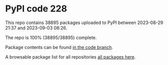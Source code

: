 # PyPI code 228

This repo contains 38895 packages uploaded to PyPI between 
2023-08-29 21:37 and 2023-09-03 08:26.

The repo is 100% (38895/38895) complete.

Package contents can be found [in the code branch](https://github.com/pypi-data/pypi-mirror-228/tree/code/packages).

A browsable package list for all repositories [all packages here](https://pypi-data.github.io/website/repositories/pypi-mirror-228).



